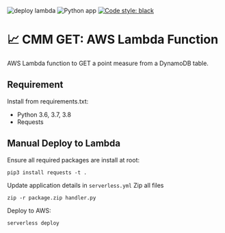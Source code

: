 ![deploy lambda](https://github.com/jacknely/cmm_get_lambda/workflows/deploy-aws-lambda/badge.svg)
![Python app](https://github.com/jacknely/cmm_get_lambda/workflows/Python%20application/badge.svg)
[![Code style: black](https://img.shields.io/badge/code%20style-black-000000.svg)](https://github.com/psf/black)

# :chart_with_upwards_trend: CMM GET: AWS Lambda Function
AWS Lambda function to GET a point measure from a DynamoDB table.

## Requirement
Install from requirements.txt:
- Python 3.6, 3.7, 3.8
- Requests

## Manual Deploy to Lambda
Ensure all required packages are install at root:
```
pip3 install requests -t .
```
Update application details in `serverless.yml`
Zip all files
```
zip -r package.zip handler.py
```
Deploy to AWS:
```
serverless deploy
```
